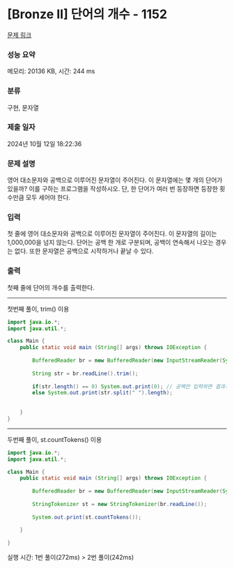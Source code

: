 # [Bronze II] 단어의 개수 - 1152 

[문제 링크](https://www.acmicpc.net/problem/1152) 

### 성능 요약

메모리: 20136 KB, 시간: 244 ms

### 분류

구현, 문자열

### 제출 일자

2024년 10월 12일 18:22:36

### 문제 설명

<p>영어 대소문자와 공백으로 이루어진 문자열이 주어진다. 이 문자열에는 몇 개의 단어가 있을까? 이를 구하는 프로그램을 작성하시오. 단, 한 단어가 여러 번 등장하면 등장한 횟수만큼 모두 세어야 한다.</p>

### 입력 

 <p>첫 줄에 영어 대소문자와 공백으로 이루어진 문자열이 주어진다. 이 문자열의 길이는 1,000,000을 넘지 않는다. 단어는 공백 한 개로 구분되며, 공백이 연속해서 나오는 경우는 없다. 또한 문자열은 공백으로 시작하거나 끝날 수 있다.</p>

### 출력 

 <p>첫째 줄에 단어의 개수를 출력한다.</p>

---

첫번째 풀이, trim() 이용

```java
import java.io.*;
import java.util.*;

class Main {
	public static void main (String[] args) throws IOException {
	 
	    BufferedReader br = new BufferedReader(new InputStreamReader(System.in));
	    
	    String str = br.readLine().trim();
	    
	    if(str.length() == 0) System.out.print(0); // 공백만 입력하면 결과가 1이 나오는 현상이 발생하기 때문에, 0을 따로 처리해줘야함
	    else System.out.print(str.split(" ").length);
	    
	    
	}
}   

```

---

두번째 풀이, st.countTokens() 이용
```java
import java.io.*;
import java.util.*;

class Main {
	public static void main (String[] args) throws IOException {
	 
	    BufferedReader br = new BufferedReader(new InputStreamReader(System.in));
	    
	    StringTokenizer st = new StringTokenizer(br.readLine());
	    
	    System.out.print(st.countTokens());
	    
	}
	
}   
```

실행 시간: 1번 풀이(272ms) > 2번 풀이(242ms) 
